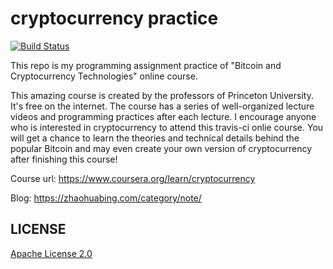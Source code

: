 # cryptocurrency practice    
[![Build Status](https://travis-ci.org/zhaohuabing/cryptocurrency.svg?branch=master)](https://travis-ci.org/zhaohuabing/cryptocurrency)

This repo is my programming assignment practice of "Bitcoin and Cryptocurrency Technologies" online course.

This amazing course is created by the professors of Princeton University. It's free on the internet. The course has a series of well-organized lecture videos and programming practices after each lecture. I encourage anyone who is interested in cryptocurrency to attend this travis-ci onlie course. You will get a chance to learn the theories and technical details behind the popular Bitcoin and may even create your own version of cryptocurrency after finishing this course! 

Course url: https://www.coursera.org/learn/cryptocurrency

Blog: https://zhaohuabing.com/category/note/

## LICENSE
[Apache License 2.0](https://www.apache.org/licenses/LICENSE-2.0)
